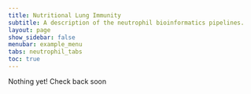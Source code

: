 ```yaml
---
title: Nutritional Lung Immunity
subtitle: A description of the neutrophil bioinformatics pipelines.
layout: page
show_sidebar: false
menubar: example_menu
tabs: neutrophil_tabs
toc: true
---
```

<i class="fa fa-gear fa-spin fa-2x" style="color: firebrick"></i> Nothing yet! Check back soon
